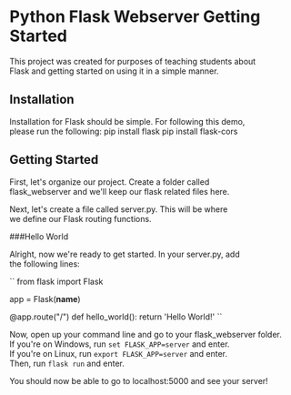# Python Flask Webserver Getting Started

This project was created for purposes of teaching students about \
Flask and getting started on using it in a simple manner. 

## Installation

Installation for Flask should be simple. For following this demo, \
please run the following:
pip install flask
pip install flask-cors

## Getting Started

First, let's organize our project. Create a folder called \
flask_webserver and we'll keep our flask related files here.

Next, let's create a file called server.py. This will be where \
we define our Flask routing functions. 

###Hello World

Alright, now we're ready to get started. In your server.py, add \
the following lines:

``
from flask import Flask

app = Flask(__name__)

@app.route("/")
def hello_world():
    return 'Hello World!'
``

Now, open up your command line and go to your flask_webserver folder.\
If you're on Windows, run ``set FLASK_APP=server`` and enter. \
If you're on Linux, run ``export FLASK_APP=server`` and enter. \
Then, run ``flask run`` and enter. 

You should now be able to go to localhost:5000 and see your server!
